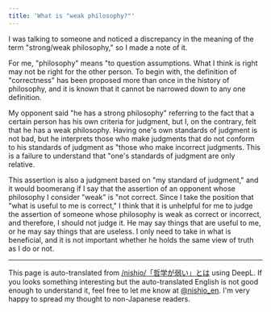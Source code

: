 ```yaml
---
title: 'What is "weak philosophy?"'
---
```


I was talking to someone and noticed a discrepancy in the meaning of the term "strong/weak philosophy," so I made a note of it.

For me, "philosophy" means "to question assumptions. What I think is right may not be right for the other person. To begin with, the definition of "correctness" has been proposed more than once in the history of philosophy, and it is known that it cannot be narrowed down to any one definition.

My opponent said "he has a strong philosophy" referring to the fact that a certain person has his own criteria for judgment, but I, on the contrary, felt that he has a weak philosophy. Having one's own standards of judgment is not bad, but he interprets those who make judgments that do not conform to his standards of judgment as "those who make incorrect judgments. This is a failure to understand that "one's standards of judgment are only relative.

This assertion is also a judgment based on "my standard of judgment," and it would boomerang if I say that the assertion of an opponent whose philosophy I consider "weak" is "not correct. Since I take the position that "what is useful to me is correct," I think that it is unhelpful for me to judge the assertion of someone whose philosophy is weak as correct or incorrect, and therefore, I should not judge it. He may say things that are useful to me, or he may say things that are useless. I only need to take in what is beneficial, and it is not important whether he holds the same view of truth as I do or not.

---
This page is auto-translated from [/nishio/「哲学が弱い」とは](https://scrapbox.io/nishio/「哲学が弱い」とは) using DeepL. If you looks something interesting but the auto-translated English is not good enough to understand it, feel free to let me know at [@nishio_en](https://twitter.com/nishio_en). I'm very happy to spread my thought to non-Japanese readers.
